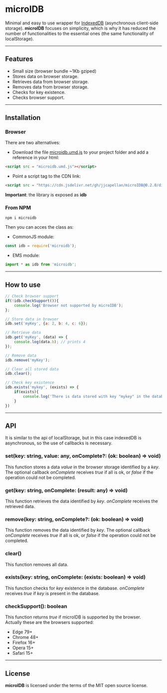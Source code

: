 # microIDB
Minimal and easy to use wrapper for [IndexedDB](https://developer.mozilla.org/en-US/docs/Web/API/IndexedDB_API) (asynchronous client-side storage). **microIDB** focuses on simplicity, which is why it has reduced the number of functionalities to the essential ones (the same functionality of localStorage).  

---

## Features
* Small size (browser bundle ~1Kb gziped)
* Stores data on browser storage.
* Retrieves data from browser storage.
* Removes data from browser storage.
* Checks for key existence. 
* Checks browser support.
  
  
---
  

## Installation
### Browser
There are two alternatives:
* Download the file [microidb.umd.js](https://cdn.jsdelivr.net/gh/jjcapellan/microIDB@0.2.0/dist/microidb.umd.js) to your project folder and add a reference in your html:
```html
<script src = "microidb.umd.js"></script>
```  
* Point a script tag to the CDN link:
```html
<script src = "https://cdn.jsdelivr.net/gh/jjcapellan/microIDB@0.2.0/dist/microidb.umd.js"></script>
```  
**Important**: the library is exposed as **idb**
### From NPM
```
npm i microidb
```
Then you can acces the class as:
* CommonJS module:
```javascript
const idb = require('microidb');
```
* EMS module:
```javascript
import * as idb from 'microidb';
```
  

---
  

## How to use
```javascript
// Check browser support
if(!idb.checkSupport()){
    console.log('Browser not supported by microIDB');
};

// Store data in browser
idb.set('myKey', {a: 2, b: 4, c: 6});

// Retrieve data
idb.get('myKey', (data) => {
    console.log(data.b); // prints 4
});

// Remove data
idb.remove('myKey');

// Clear all stored data
idb.clear();

// Check key existence
idb.exists('mykey', (exists) => {
    if(exists){
        console.log('There is data stored with key "mykey" in the database');
    }
})
```
  

---
  

## API
It is similar to the api of localStorage, but in this case indexedDB is asynchronous, so the use of callbacks is necessary.  

### **set(key: string, value: any, onComplete?: (ok: boolean) => void)**
This function stores a data *value* in the browser storage identified by a *key*. The optional callback *onComplete* receives *true* if all is ok, or *false* if the operation could not be completed.  

### **get(key: string, onComplete: (result: any) => void)**
This function retrieves the data identified by *key*. *onComplete* receives the retrieved data.
### **remove(key: string, onComplete?: (ok: boolean) => void)**
This function removes the data identified by *key*. The optional callback *onComplete* receives *true* if all is ok, or *false* if the operation could not be completed.  

### **clear()**
This function removes all data.  

### **exists(key: string, onComplete: (exists: boolean) => void)**
This function checks for *key* existence in the database. *onComplete* receives *true* if *key* is present in the database.

### **checkSupport(): boolean**
This function returns *true* if microIDB is supported by the browser.  
Actually these are the browsers supported:
* Edge 79+
* Chrome 48+
* Firefox 16+
* Opera 15+
* Safari 15+

---
  

## License
**microIDB** is licensed under the terms of the MIT open source license.